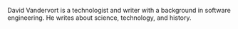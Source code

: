 David Vandervort is a technologist and writer with a background in software engineering. He writes about science, technology, and history. 